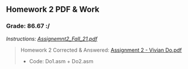 ## Homework 2 PDF & Work

### Grade: 86.67 :/

*Instructions: [Assignemnt2_Fall_21.pdf](https://github.com/odnaiviv/CSC3210/blob/main/Assignments/HW%202/Assignemnt2_Fall_21.pdf)*

>Homework 2 Corrected & Answered: [Assignment 2 - Vivian Do.pdf](https://github.com/odnaiviv/CSC3210/blob/main/Assignments/HW%202/Assignment%202%20-%20Vivian%20Do.pdf)
>* Code: Do1.asm + Do2.asm
